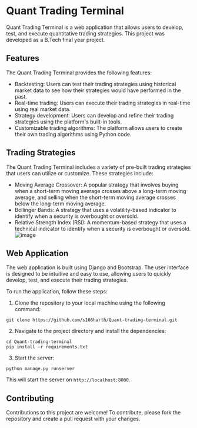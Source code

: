 

# Quant Trading Terminal

Quant Trading Terminal is a web application that allows users to develop, test, and execute quantitative trading strategies. This project was developed as a B.Tech final year project.

## Features

The Quant Trading Terminal provides the following features:

- Backtesting: Users can test their trading strategies using historical market data to see how their strategies would have performed in the past.
- Real-time trading: Users can execute their trading strategies in real-time using real market data.
- Strategy development: Users can develop and refine their trading strategies using the platform's built-in tools.
- Customizable trading algorithms: The platform allows users to create their own trading algorithms using Python code.

## Trading Strategies

The Quant Trading Terminal includes a variety of pre-built trading strategies that users can utilize or customize. These strategies include:

- Moving Average Crossover: A popular strategy that involves buying when a short-term moving average crosses above a long-term moving average, and selling when the short-term moving average crosses below the long-term moving average.
- Bollinger Bands: A strategy that uses a volatility-based indicator to identify when a security is overbought or oversold.
- Relative Strength Index (RSI): A momentum-based strategy that uses a technical indicator to identify when a security is overbought or oversold.
![image](https://user-images.githubusercontent.com/56957437/211207417-5f39daf9-e1c1-40ea-ae49-01552d67b2f2.png)
## Web Application

The web application is built using Django and Bootstrap. The user interface is designed to be intuitive and easy to use, allowing users to quickly develop, test, and execute their trading strategies.

To run the application, follow these steps:

1. Clone the repository to your local machine using the following command:

```
git clone https://github.com/s166harth/Quant-trading-terminal.git
```

2. Navigate to the project directory and install the dependencies:

```
cd Quant-trading-terminal
pip install -r requirements.txt
```

3. Start the server:

```
python manage.py runserver
```

This will start the server on `http://localhost:8000`.

## Contributing

Contributions to this project are welcome! To contribute, please fork the repository and create a pull request with your changes.

